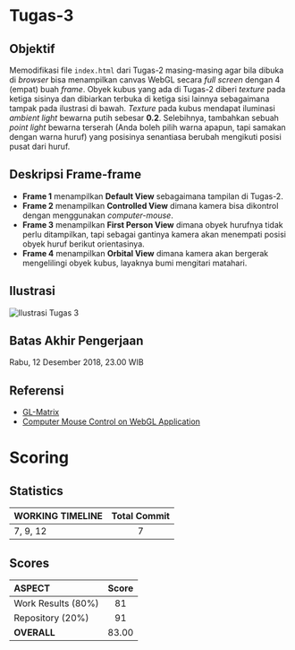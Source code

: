 # Tugas-3
## Objektif
Memodifikasi file `index.html` dari Tugas-2 masing-masing agar bila dibuka di *browser* bisa menampilkan canvas WebGL secara *full screen* dengan 4 (empat) buah *frame*. Obyek kubus yang ada di Tugas-2 diberi *texture* pada ketiga sisinya dan dibiarkan terbuka di ketiga sisi lainnya sebagaimana tampak pada ilustrasi di bawah. *Texture* pada kubus mendapat iluminasi *ambient light* bewarna putih sebesar **0.2**. Selebihnya, tambahkan sebuah *point light* bewarna terserah (Anda boleh pilih warna apapun, tapi samakan dengan warna huruf) yang posisinya senantiasa berubah mengikuti posisi pusat dari huruf.
## Deskripsi Frame-frame
* **Frame 1** menampilkan **Default View** sebagaimana tampilan di Tugas-2.
* **Frame 2** menampilkan **Controlled View** dimana kamera bisa dikontrol dengan menggunakan *computer-mouse*.
* **Frame 3** menampilkan **First Person View** dimana obyek hurufnya tidak perlu ditampilkan, tapi sebagai gantinya kamera akan menempati posisi obyek huruf berikut orientasinya.
* **Frame 4** menampilkan **Orbital View** dimana kamera akan bergerak mengelilingi obyek kubus, layaknya bumi mengitari matahari.
## Ilustrasi
![Ilustrasi Tugas 3](/IlustrasiTugas3.png)
## Batas Akhir Pengerjaan
Rabu, 12 Desember 2018, 23.00 WIB
## Referensi
* [GL-Matrix](http://glmatrix.net/docs/)
* [Computer Mouse Control on WebGL Application](https://www.tutorialspoint.com/webgl/webgl_interactive_cube.htm)

# Scoring

## Statistics
| WORKING TIMELINE | Total Commit |
| :--------------- | :----------: |
| 7, 9, 12         | 7            |

## Scores
| ASPECT             | Score |
| :----------------- | :---: |
| Work Results (80%) | 81    |
| Repository (20%)   | 91    |
| **OVERALL**        | 83.00 |
